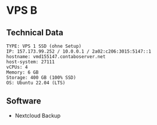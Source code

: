 # VPS B

## Technical Data

```
TYPE: VPS 1 SSD (ohne Setup)
IP: 157.173.99.252 / 10.0.0.1 / 2a02:c206:3015:5147::1
hostname: vmd155147.contaboserver.net
host-system: 27111
vCPUs: 4
Memory: 6 GB
Storage: 400 GB (100% SSD)
OS: Ubuntu 22.04 (LTS)
```

## Software

* Nextcloud Backup

